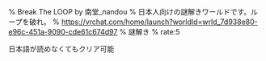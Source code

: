 % Break The LOOP by 南堂_nandou
% 日本人向けの謎解きワールドです。ループを破れ。
% https://vrchat.com/home/launch?worldId=wrld_7d938e80-e96c-451a-9090-cde61c674d97
% 謎解き
% rate:5

日本語が読めなくてもクリア可能
